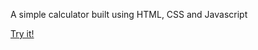 A simple calculator built using HTML, CSS and Javascript

[Try it!](https://luizferrazz.github.io/project-calculator/)
